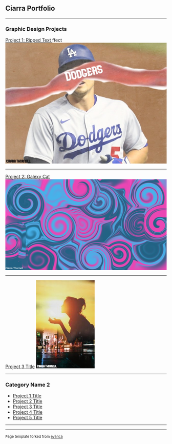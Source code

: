 ## Ciarra Portfolio

---

### Graphic Design Projects

[Project 1: Ripped Text ](/sample_page)ffect
<img src="images/corey-seager-1.jpg?raw=true"/>

---
[Project 2: Galexy Cat](/pdf/sample_presentation.pdf)
<img src="images/pink and blue 2.png?raw=true"/>

---
[Project 3 Title](http://example.com/)
<img src="images/double exposure effect.jpg?raw=true"/>

---

### Category Name 2

- [Project 1 Title](http://example.com/)
- [Project 2 Title](http://example.com/)
- [Project 3 Title](http://example.com/)
- [Project 4 Title](http://example.com/)
- [Project 5 Title](http://example.com/)

---




---
<p style="font-size:11px">Page template forked from <a href="https://github.com/evanca/quick-portfolio">evanca</a></p>
<!-- Remove above link if you don't want to attibute -->
